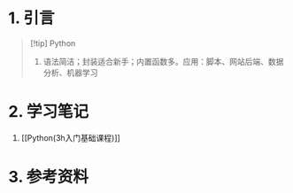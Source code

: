 # 1. 引言 
> [!tip] Python 
>  1. 语法简洁；封装适合新手；内置函数多。应用：脚本、网站后端、数据分析、机器学习

# 2. 学习笔记 
1. [[Python(3h入门基础课程)]]


# 3. 参考资料 
